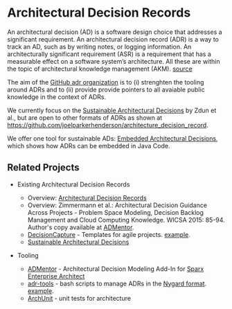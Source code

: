 # Architectural Decision Records

An architectural decision (AD) is a software design choice that addresses a significant requirement.
An architectural decision record (ADR) is a way to track an AD, such as by writing notes, or logging information.
An architecturally significant requirement (ASR) is a requirement that has a measurable effect on a software system’s architecture.
All these are within the topic of architectural knowledge management (AKM). [source](https://github.com/joelparkerhenderson/architecture_decision_record/blob/01cc3c801b1cc61f82391a0a08986e4145e21c56/README.md)

The aim of the [GitHub adr organization](http://github.com/adr) is to
(i) strenghten the tooling around ADRs and to
(ii) provide provide pointers to all avaiable public knowledge in the context of ADRs.

We currently focus on the [Sustainable Architectural Decisions](https://www.infoq.com/articles/sustainable-architectural-design-decisions) by Zdun et al., but are open to other formats of ADRs as shown at <https://github.com/joelparkerhenderson/architecture_decision_record>.

We offer one tool for sustainable ADs: [Embedded Architectural Decisions](https://github.com/adr/embedded-adl), which shows how ADRs can be embedded in Java Code.

## Related Projects

- Existing Architectural Decision Records
  - Overview: [Architectural Decision Records](https://github.com/joelparkerhenderson/architecture_decision_record)
  - Overview: Zimmermann et al.: Architectural Decision Guidance Across Projects - Problem Space Modeling, Decision Backlog Management and Cloud Computing Knowledge. WICSA 2015: 85-94.
    Author's copy available at [ADMentor].
  - [DecisionCapture](https://github.com/schubmat/DecisionCapture) - Templates for agile projects. [example](https://github.com/schubmat/DecisionCapture/blob/master/samples/samples_simpleTemplate_secondSprint.md).
  - [Sustainable Architectural Decisions](https://www.infoq.com/articles/sustainable-architectural-design-decisions)
- Tooling
  - [ADMentor] - Architectural Decision Modeling Add-In for [Sparx Enterprise Architect](https://www.sparxsystems.de/uml/neweditions/)
  - [adr-tools](https://github.com/npryce/adr-tools) - bash scripts to manage ADRs in the [Nygard format](http://thinkrelevance.com/blog/2011/11/15/documenting-architecture-decisions).
  [example](https://github.com/npryce/adr-tools/blob/master/doc/adr/0002-implement-as-shell-scripts.md).
  - [ArchUnit](https://github.com/TNG/ArchUnit) - unit tests for architecture

  [ADMentor]: https://www.ifs.hsr.ch/index.php?id=13201&L=4

